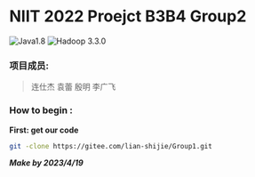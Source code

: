 NIIT 2022 Proejct B3B4 Group2
===
![Java1.8](https://img.shields.io/badge/Java-1.8-blue.svg)
![Hadoop 3.3.0](https://img.shields.io/badge/Hadoop-3.3.0-green.svg)
### 项目成员: 
>连仕杰
 袁蕾
 殷明
 李广飞

### How to begin : 
>
**First: get our code**
```bash
git -clone https://gitee.com/lian-shijie/Group1.git
```

***Make by 2023/4/19***
 





